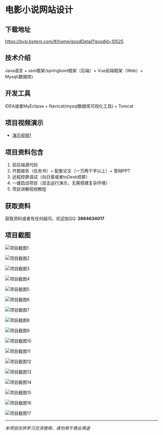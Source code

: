 # 电影小说网站设计

## 下载地址
https://bysj.bsitem.com/#/home/goodDetail?goodId=10525

## 技术介绍
Java语言 + ssm框架/springboot框架（后端）+ Vue前端框架（Web）+ Mysql(数据库)

## 开发工具
IDEA或者MyEclipse + Navicat(mysql数据库可视化工具) + Tomcat

## 项目视频演示
- [演示视频1](https://graduation-images.oss-cn-beijing.aliyuncs.com/videos/828%E5%A5%97ssm%E5%BD%95%E5%83%8F/10525_ssm369%E6%98%9F%E7%81%AB%E8%AE%B8%E7%94%B5%E5%BD%B1%E5%B0%8F%E8%AF%B4%E7%BD%91%E7%AB%99%E8%AE%BE%E8%AE%A1%E5%BD%95%E5%83%8F.mp4)

## 项目资料包含
1. 前后端源代码
2. 开题报告（任务书）+ 配套论文（一万两千字以上）+ 答辩PPT
3. 远程控屏调试（向日葵或者toDesk控屏）
4. 一键启动项目（双击运行演示，无需搭建复杂环境）
5. 项目讲解视频教程

## 获取资料
获取资料或者有任何疑问，欢迎加QQ: **2684634017**

## 项目截图
![项目截图1](https://graduation-images.oss-cn-beijing.aliyuncs.com/图片/10525/毕设论坛项目主图.jpg)

![项目截图2](https://graduation-images.oss-cn-beijing.aliyuncs.com/图片/10525/1.png)

![项目截图3](https://graduation-images.oss-cn-beijing.aliyuncs.com/图片/10525/2.png)

![项目截图4](https://graduation-images.oss-cn-beijing.aliyuncs.com/图片/10525/3.png)

![项目截图5](https://graduation-images.oss-cn-beijing.aliyuncs.com/图片/10525/4.png)

![项目截图6](https://graduation-images.oss-cn-beijing.aliyuncs.com/图片/10525/5.png)

![项目截图7](https://graduation-images.oss-cn-beijing.aliyuncs.com/图片/10525/6.png)

![项目截图8](https://graduation-images.oss-cn-beijing.aliyuncs.com/图片/10525/7.png)

![项目截图9](https://graduation-images.oss-cn-beijing.aliyuncs.com/图片/10525/8.png)

![项目截图10](https://graduation-images.oss-cn-beijing.aliyuncs.com/图片/10525/9.png)

![项目截图11](https://graduation-images.oss-cn-beijing.aliyuncs.com/图片/10525/10.png)

![项目截图12](https://graduation-images.oss-cn-beijing.aliyuncs.com/图片/10525/11.png)

![项目截图13](https://graduation-images.oss-cn-beijing.aliyuncs.com/图片/10525/12.png)

![项目截图14](https://graduation-images.oss-cn-beijing.aliyuncs.com/图片/10525/13.png)

![项目截图15](https://graduation-images.oss-cn-beijing.aliyuncs.com/图片/10525/14.png)

![项目截图16](https://graduation-images.oss-cn-beijing.aliyuncs.com/图片/10525/15.png)

![项目截图17](https://graduation-images.oss-cn-beijing.aliyuncs.com/图片/10525/16.png)

---
*本项目仅供学习交流使用，请勿用于商业用途*

